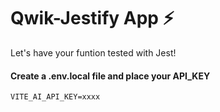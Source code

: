 # Qwik-Jestify App ⚡️
Let's have your funtion tested with Jest!

#### Create a .env.local file and place your API_KEY

```
VITE_AI_API_KEY=xxxx
```